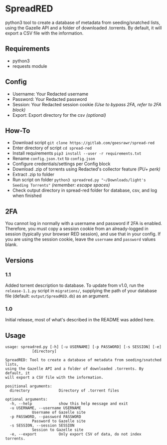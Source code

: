 # SpreadRED

python3 tool to create a database of metadata from seeding/snatched lists,
using the Gazelle API and a folder of downloaded .torrents. By default, it
will export a CSV file with the information.

## Requirements
* python3
* requests module

## Config
* Username: Your Redacted username
* Password: Your Redacted password
* Session: Your Redacted session cookie _(Use to bypass 2FA, refer to 2FA block)_
* Export: Export directory for the csv _(optional)_

## How-To
* Download script ```git clone https://gitlab.com/goesrawr/spread-red```
* Enter directory of script ```cd spread-red```
* Install requirements ```pip3 install --user -r requirements.txt```
* Rename ```config.json.txt``` to ```config.json```
* Configure credentials/settings per Config block
* Download .zip of torrents using Redacted's collector feature _(PU+ perk)_
* Extract .zip to folder
* Run script on folder ```python3 spreadred.py "~/Downloads/light's Seeding Torrents"``` _(remember: escape spaces)_
* Check output directory in spread-red folder for database, csv, and log when finished

## 2FA

You cannot log in normally with a username and password if 2FA is enabled. Therefore, you must copy
a session cookie from an already-logged in session (typically your browser RED session), and use
that in your config. If you are using the session cookie, leave the ```username``` and
```password``` values blank.

## Versions

### 1.1

Added torrent description to database. To update from v1.0, run the `release-1.1.py` script in
`migrations/`, supplying the path of your database file (default: `output/SpreadRED.db`)
as an argument.

### 1.0

Initial release, most of what's described in the README was added here.

## Usage

    usage: spreadred.py [-h] [-u USERNAME] [-p PASSWORD] [-s SESSION] [-e]
                [directory]

    SpreadRED: Tool to create a database of metadata from seeding/snatched lists,
    using the Gazelle API and a folder of downloaded .torrents. By default, it
    will export a CSV file with the information.

    positional arguments:
      directory             Directory of .torrent files

    optional arguments:
      -h, --help            show this help message and exit
      -u USERNAME, --username USERNAME
                Username of Gazelle site
      -p PASSWORD, --password PASSWORD
                Password to Gazelle site
      -s SESSION, --session SESSION
                Session to Gazelle site
      -e, --export          Only export CSV of data, do not index torrents.
